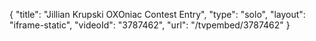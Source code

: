 {
    "title": "Jillian Krupski OXOniac Contest Entry",
    "type": "solo",
    "layout": "iframe-static",
    "videoId": "3787462",
    "url": "\/tvpembed\/3787462"
}